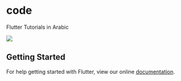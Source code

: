 # code

Flutter Tutorials in Arabic

![](https://i.imgur.com/pP8ChGh.gif"Example")


## Getting Started

For help getting started with Flutter, view our online
[documentation](https://flutter.io/).
